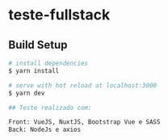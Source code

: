 # teste-fullstack

## Build Setup

```bash
# install dependencies
$ yarn install

# serve with hot reload at localhost:3000
$ yarn dev

## Teste realizado com:

Front: VueJS, NuxtJS, Bootstrap Vue e SASS
Back: NodeJs e axios

